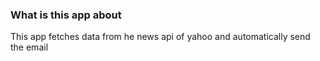 ###  What is this app about
This app fetches data from he news api of yahoo and automatically send the email